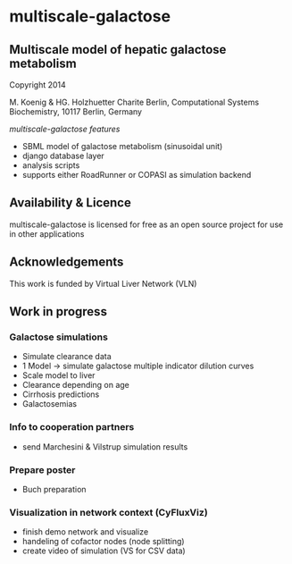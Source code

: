 multiscale-galactose
====================
## Multiscale model of hepatic galactose metabolism
Copyright 2014

M. Koenig & HG. Holzhuetter
Charite Berlin, Computational Systems Biochemistry, 10117 Berlin, Germany

*multiscale-galactose features*
  * SBML model of galactose metabolism (sinusoidal unit)
  * django database layer 
  * analysis scripts
  * supports either RoadRunner or COPASI as simulation backend

## Availability & Licence
multiscale-galactose is licensed for free as an open source project for use in other 
applications

## Acknowledgements
This work is funded by Virtual Liver Network (VLN)

## Work in progress
### Galactose simulations
  * Simulate clearance data
  * 1 Model -> simulate galactose multiple indicator dilution curves
  * Scale model to liver
  * Clearance depending on age
  * Cirrhosis predictions
  * Galactosemias

### Info to cooperation partners
  * send Marchesini & Vilstrup simulation results

### Prepare poster
  * Buch preparation

### Visualization in network context (CyFluxViz)
  * finish demo network and visualize
  * handeling of cofactor nodes (node splitting)
  * create video of simulation (VS for CSV data)
